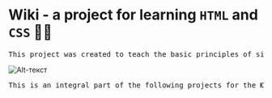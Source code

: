 # Wiki - a project for learning `HTML` and `CSS` 👨‍💻
<pre>
This project was created to teach the basic principles of site layout
</pre>
![Alt-текст](https://github.com/bozzhik/wiki/blob/main/img/scroll.gif "wiki")
<pre>
This is an integral part of the following projects for the <kbd>ЮЗБ ФАРМ</kbd> organization
</pre>

